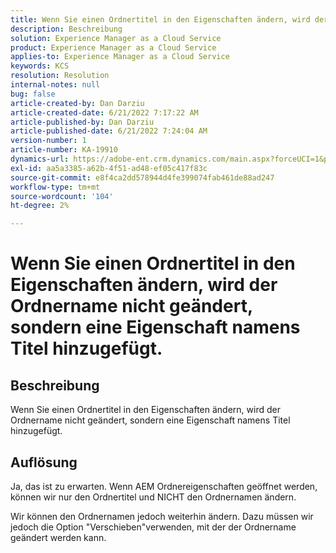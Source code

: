 ```yaml
---
title: Wenn Sie einen Ordnertitel in den Eigenschaften ändern, wird der Ordnername nicht geändert, sondern eine Eigenschaft namens Titel hinzugefügt.
description: Beschreibung
solution: Experience Manager as a Cloud Service
product: Experience Manager as a Cloud Service
applies-to: Experience Manager as a Cloud Service
keywords: KCS
resolution: Resolution
internal-notes: null
bug: false
article-created-by: Dan Darziu
article-created-date: 6/21/2022 7:17:22 AM
article-published-by: Dan Darziu
article-published-date: 6/21/2022 7:24:04 AM
version-number: 1
article-number: KA-19910
dynamics-url: https://adobe-ent.crm.dynamics.com/main.aspx?forceUCI=1&pagetype=entityrecord&etn=knowledgearticle&id=053ad32b-32f1-ec11-bb3d-6045bd015658
exl-id: aa5a3385-a62b-4f51-ad48-ef05c417f83c
source-git-commit: e8f4ca2dd578944d4fe399074fab461de88ad247
workflow-type: tm+mt
source-wordcount: '104'
ht-degree: 2%

---
```


# Wenn Sie einen Ordnertitel in den Eigenschaften ändern, wird der Ordnername nicht geändert, sondern eine Eigenschaft namens Titel hinzugefügt.

## Beschreibung


Wenn Sie einen Ordnertitel in den Eigenschaften ändern, wird der Ordnername nicht geändert, sondern eine Eigenschaft namens Titel hinzugefügt.


## Auflösung


Ja, das ist zu erwarten. Wenn AEM Ordnereigenschaften geöffnet werden, können wir nur den Ordnertitel und NICHT den Ordnernamen ändern.

Wir können den Ordnernamen jedoch weiterhin ändern. Dazu müssen wir jedoch die Option &quot;Verschieben&quot;verwenden, mit der der Ordnername geändert werden kann.
